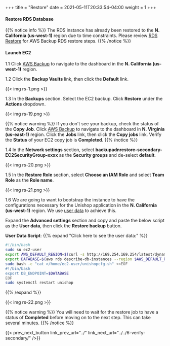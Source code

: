 +++
title = "Restore"
date =  2021-05-11T20:33:54-04:00
weight = 1
+++

#### Restore RDS Database

{{% notice info %}}
The RDS instance has already been restored to the **N. California (us-west-1)** region due to time constraints.  Please review [RDS Restore](https://docs.aws.amazon.com/aws-backup/latest/devguide/restoring-rds.html) for AWS Backup RDS restore steps.
{{% /notice %}}

#### Launch EC2

1.1 Click [AWS Backup](https://us-west-1.console.aws.amazon.com/backup/home?region=us-west-1#/) to navigate to the dashboard in the **N. California (us-west-1)** region.

1.2 Click the **Backup Vaults** link, then click the **Default** link.

{{< img rs-1.png >}}

1.3 In the **Backups** section. Select the EC2 backup. Click **Restore** under the **Actions** dropdown.

{{< img rs-19.png >}}

{{% notice warning %}}
If you don't see your backup, check the status of the **Copy Job**. Click [AWS Backup](https://us-east-1.console.aws.amazon.com/backup/home?region=us-east-1#/) to navigate to the dashboard in **N. Virginia (us-east-1)** region. Click the **Jobs** link, then click the **Copy jobs** link.  Verify the **Status** of your EC2 copy job is **Completed**.
{{% /notice %}}

1.4 In the **Network settings** section, select **backupadnrestore-secondary-EC2SecurityGroup-xxxx** as the **Security groups** and de-select **default**.

{{< img rs-20.png >}}

1.5 In the **Restore Role** section, select **Choose an IAM Role** and select **Team Role** as the **Role name**. 

{{< img rs-21.png >}}

1.6 We are going to want to bootstrap the instance to have the configurations necessary for the Unishop application in the  **N. California (us-west-1)** region.
We use [user data](https://docs.aws.amazon.com/AWSEC2/latest/UserGuide/user-data.html) to achieve this.

Expand the **Advanced settings** section and copy and paste the below script as the **User data**, then click the **Restore backup** button.

**User Data Script**:
{{% expand "Click here to see the user data:" %}}

```bash
#!/bin/bash     
sudo su ec2-user                        
export AWS_DEFAULT_REGION=$(curl -s http://169.254.169.254/latest/dynamic/instance-identity/document | python -c "import json,sys; print json.loads(sys.stdin.read())['region']")
export DATABASE=$(aws rds describe-db-instances --region $AWS_DEFAULT_REGION --db-instance-identifier backupandrestore-secondary --query 'DBInstances[*].[Endpoint.Address]' --output text)
sudo bash -c "cat >/home/ec2-user/unishopcfg.sh" <<EOF
#!/bin/bash
export DB_ENDPOINT=$DATABASE
EOF
sudo systemctl restart unishop
```
{{% /expand %}}

{{< img rs-22.png >}}

{{% notice warning %}}
You will need to wait for the restore job to have a status of **Completed** before moving on to the next step. This can take several minutes.
{{% /notice %}}

{{< prev_next_button link_prev_url="../" link_next_url="../../6-verify-secondary/" />}}
